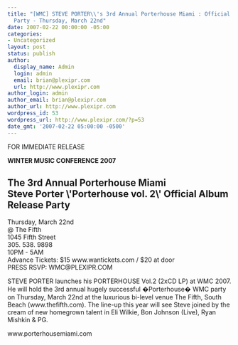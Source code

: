```yaml
---
title: "[WMC] STEVE PORTER\\'s 3rd Annual Porterhouse Miami : Official Album Release
  Party - Thursday, March 22nd"
date: 2007-02-22 00:00:00 -05:00
categories:
- Uncategorized
layout: post
status: publish
author:
  display_name: Admin
  login: admin
  email: brian@plexipr.com
  url: http://www.plexipr.com
author_login: admin
author_email: brian@plexipr.com
author_url: http://www.plexipr.com
wordpress_id: 53
wordpress_url: http://www.plexipr.com/?p=53
date_gmt: '2007-02-22 05:00:00 -0500'
---
```


<p>FOR IMMEDIATE RELEASE</p>
<p><b>WINTER MUSIC CONFERENCE 2007</b></p>
<h2>The 3rd Annual Porterhouse Miami <br />
Steve Porter \'Porterhouse vol. 2\' Official Album Release Party</h2>
<p>Thursday, March 22nd<br />
@ The Fifth<br />
1045 Fifth Street<br />
305. 538. 9898<br />
10PM - 5AM<br />
Advance Tickets: $15 www.wantickets.com / $20 at door<br />
PRESS RSVP: WMC@PLEXIPR.COM</p>
<p>STEVE PORTER launches his PORTERHOUSE Vol.2 (2xCD LP) at WMC 2007. He will hold the 3rd annual hugely successful &#65533;Porterhouse&#65533; WMC party on Thursday, March 22nd at the luxurious bi-level venue The Fifth, South Beach (www.thefifth.com). The line-up this year will see Steve joined by the cream of new homegrown talent in Eli Wilkie, Bon Johnson (Live), Ryan Mishkin & PG. </p>
<p>www.porterhousemiami.com</p>
